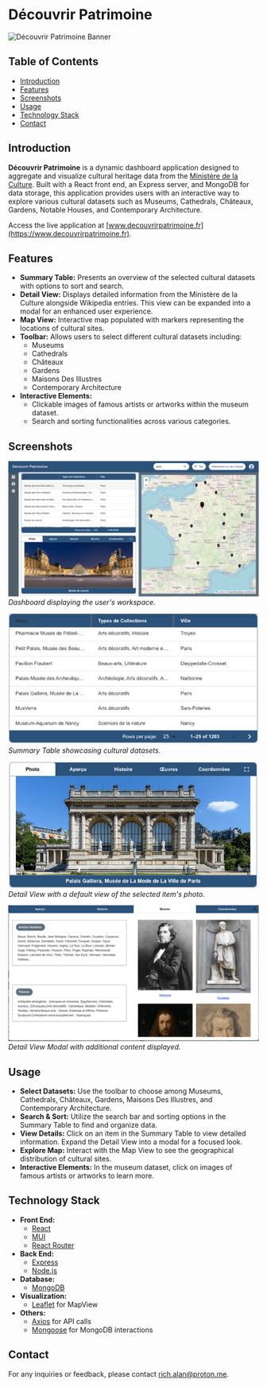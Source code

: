 # Découvrir Patrimoine

![Découvrir Patrimoine Banner](path/to/your/banner-image.png)

## Table of Contents

- [Introduction](#introduction)
- [Features](#features)
- [Screenshots](#screenshots)
- [Usage](#usage)
- [Technology Stack](#technology-stack)
- [Contact](#contact)

## Introduction

**Découvrir Patrimoine** is a dynamic dashboard application designed to aggregate and visualize cultural heritage data from the [Ministère de la Culture](https://www.culture.gouv.fr/). Built with a React front end, an Express server, and MongoDB for data storage, this application provides users with an interactive way to explore various cultural datasets such as Museums, Cathedrals, Châteaux, Gardens, Notable Houses, and Contemporary Architecture.

Access the live application at [www.decouvrirpatrimoine.fr](https://www.decouvrirpatrimoine.fr).

## Features

- **Summary Table:** Presents an overview of the selected cultural datasets with options to sort and search.
- **Detail View:** Displays detailed information from the Ministère de la Culture alongside Wikipedia entries. This view can be expanded into a modal for an enhanced user experience.
- **Map View:** Interactive map populated with markers representing the locations of cultural sites.
- **Toolbar:** Allows users to select different cultural datasets including:
  - Museums
  - Cathedrals
  - Châteaux
  - Gardens
  - Maisons Des Illustres
  - Contemporary Architecture
- **Interactive Elements:**
  - Clickable images of famous artists or artworks within the museum dataset.
  - Search and sorting functionalities across various categories.

## Screenshots

![Dashboard](./client/src/assets/images/dashboard-screenshot.png)
_Dashboard displaying the user's workspace._

![Summary Table](./client/src/assets/images/summary-table-screenshot.png)
_Summary Table showcasing cultural datasets._

![Detail View](./client/src/assets/images/detail-view-screenshot.png)
_Detail View with a default view of the selected item's photo._

![Detail View MOdal](./client/src/assets/images/detail-view-modal-screenshot.png)
_Detail View Modal with additional content displayed._

## Usage

- **Select Datasets:** Use the toolbar to choose among Museums, Cathedrals, Châteaux, Gardens, Maisons Des Illustres, and Contemporary Architecture.
- **Search & Sort:** Utilize the search bar and sorting options in the Summary Table to find and organize data.
- **View Details:** Click on an item in the Summary Table to view detailed information. Expand the Detail View into a modal for a focused look.
- **Explore Map:** Interact with the Map View to see the geographical distribution of cultural sites.
- **Interactive Elements:** In the museum dataset, click on images of famous artists or artworks to learn more.

## Technology Stack

- **Front End:**
  - [React](https://reactjs.org/)
  - [MUI](https://redux.js.org/)
  - [React Router](https://mui.com/)
- **Back End:**
  - [Express](https://expressjs.com/)
  - [Node.js](https://nodejs.org/)
- **Database:**
  - [MongoDB](https://www.mongodb.com/)
- **Visualization:**
  - [Leaflet](https://leafletjs.com/) for MapView
- **Others:**
  - [Axios](https://axios-http.com/) for API calls
  - [Mongoose](https://mongoosejs.com/) for MongoDB interactions

## Contact

For any inquiries or feedback, please contact [rich.alan@proton.me](mailto:rich.alanl@proton.me).
